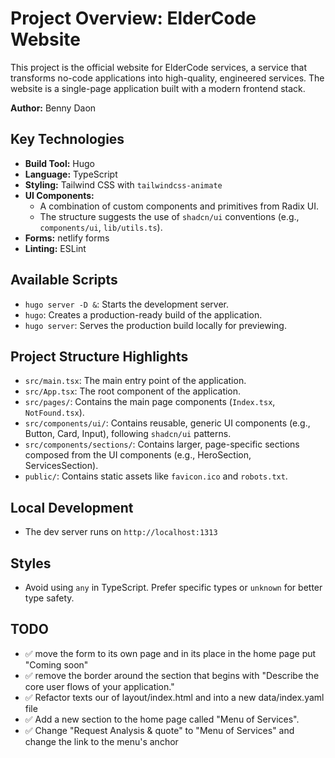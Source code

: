 # Project Overview: ElderCode Website

This project is the official website for ElderCode services, a service that transforms no-code applications into high-quality, engineered services. The website is a single-page application built with a modern frontend stack.

**Author:** Benny Daon

## Key Technologies

- **Build Tool:** Hugo
- **Language:** TypeScript
- **Styling:** Tailwind CSS with `tailwindcss-animate`
- **UI Components:**
    - A combination of custom components and primitives from Radix UI.
    - The structure suggests the use of `shadcn/ui` conventions (e.g., `components/ui`, `lib/utils.ts`).
- **Forms:** netlify forms
- **Linting:** ESLint

## Available Scripts

- `hugo server -D &`: Starts the development server.
- `hugo`: Creates a production-ready build of the application.
- `hugo server`: Serves the production build locally for previewing.

## Project Structure Highlights

- `src/main.tsx`: The main entry point of the application.
- `src/App.tsx`: The root component of the application.
- `src/pages/`: Contains the main page components (`Index.tsx`, `NotFound.tsx`).
- `src/components/ui/`: Contains reusable, generic UI components (e.g., Button, Card, Input), following `shadcn/ui` patterns.
- `src/components/sections/`: Contains larger, page-specific sections composed from the UI components (e.g., HeroSection, ServicesSection).
- `public/`: Contains static assets like `favicon.ico` and `robots.txt`.

## Local Development
- The dev server runs on `http://localhost:1313`

## Styles
- Avoid using `any` in TypeScript. Prefer specific types or `unknown` for better type safety.

## TODO 

- ✅ move the form to its own page and in its place in the home page put "Coming soon"
- ✅ remove the border around the section that begins with "Describe the core user flows of your application."
- ✅ Refactor texts our of layout/index.html and into a new data/index.yaml file
- ✅ Add a new section to the home page called "Menu of Services".
- ✅ Change "Request Analysis & quote" to "Menu of Services" and change the link to the menu's anchor
